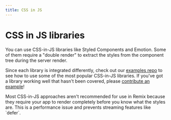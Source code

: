```yaml
---
title: CSS in JS
---
```


# CSS in JS libraries

You can use CSS-in-JS libraries like Styled Components and Emotion. Some of them require a "double render" to extract the styles from the component tree during the server render.

Since each library is integrated differently, check out our [examples repo][examples] to see how to use some of the most popular CSS-in-JS libraries. If you've got a library working well that hasn't been covered, please [contribute an example][examples]!

<docs-warning>
Most CSS-in-JS approaches aren't recommended for use in Remix because they require your app to render completely before you know what the styles are. This is a performance issue and prevents streaming features like `defer`.
</docs-warning>

[examples]: https://github.com/remix-run/examples
